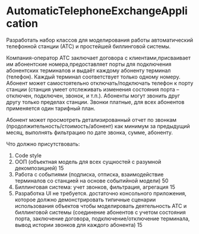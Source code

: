# AutomaticTelephoneExchangeApplication

Разработать набор классов для моделирования работы автоматический телефонной станции (АТС) и простейшей биллинговой системы. 

Компания-оператор АТС заключает договора с клиентами,присваивает им абонентские номера,предоставляет порты для подключения абонентских терминалов и выдаёт каждому абоненту терминал (телефон). 
Каждый терминал соответствует только одному номеру. 
Абонент может самостоятельно отключать/подключать телефон к порту станции (станция умеет отслеживать изменения состояния порта – отключен, подключен, звонок, и т.п.).
Абоненты могут звонить друг другу только пределах станции. 
Звонки платные, для всех абонентов применяется один тарифный план. 

Абонент может просмотреть детализированный отчет по звонкам (продолжительность/стоимость/абонент) как минимум за предыдущий месяц, выполнять фильтрацию по дате звонка, сумме, абоненту. 

Что должно присутствовать: 

1. Code style
2. ООП (объектная модель для всех сущностей c разумной декомпозицией)	15
3. Работа с событиями (подписка, отписка, взаимодействие терминалов со станцией на основе событийной модели)	50
4. Биллинговая система: учет звонков, фильтрация, агрегация	15
5. Разработка UI не требуется. достаточно консольного приложения, которое должно демонстрировать типичные сценарии использования объектов чтобы моделировать деятельность АТС и биллинговой системы (соединение абонентов с учетом состояния порта, заключение договора, подключение/отключение терминала, вывод истории звонков для каждого абонента)	15

